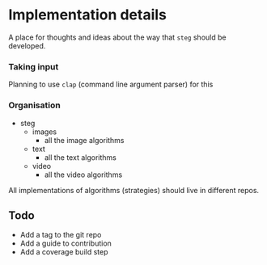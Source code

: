 
# Implementation details

A place for thoughts and ideas about the way that `steg` should be developed.

### Taking input

Planning to use `clap` (command line argument parser) for this

### Organisation

- steg 
  - images
    - all the image algorithms
  - text
    - all the text algorithms
  - video
    - all the video algorithms

All implementations of algorithms (strategies) should live in different repos. 

## Todo

 - Add a tag to the git repo
 - Add a guide to contribution
 - Add a coverage build step